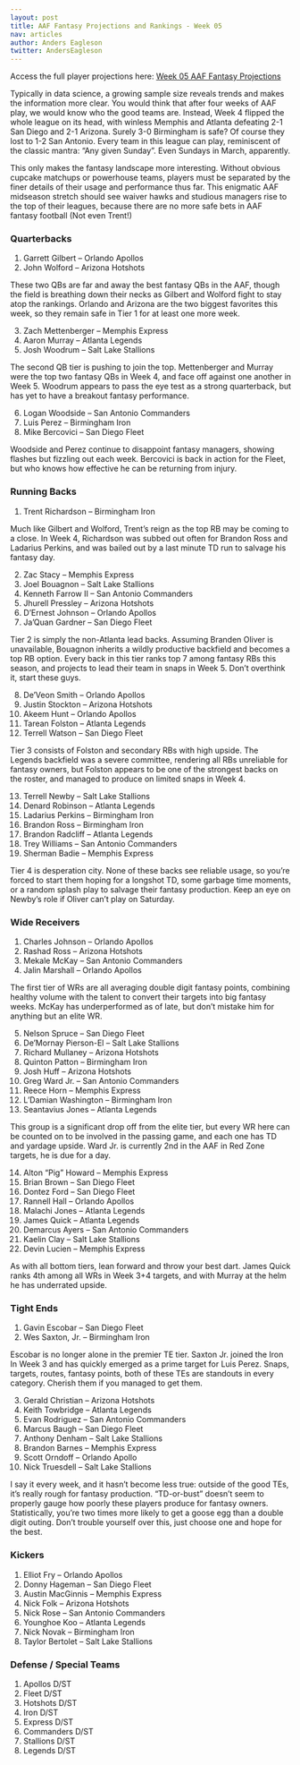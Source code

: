 ```yaml
---
layout: post
title: AAF Fantasy Projections and Rankings - Week 05
nav: articles
author: Anders Eagleson
twitter: AndersEagleson
---
```


<p class="italic">Access the full player projections here: <a href="/projections/2019-week-05">Week 05 AAF Fantasy Projections</a></p>

Typically in data science, a growing sample size reveals trends and makes the information more clear. You would think that after four weeks of AAF play, we would know who the good teams are. Instead, Week 4 flipped the whole league on its head, with winless Memphis and Atlanta defeating 2-1 San Diego and 2-1 Arizona. Surely 3-0 Birmingham is safe? Of course they lost to 1-2 San Antonio. Every team in this league can play, reminiscent of the classic mantra: “Any given Sunday”. Even Sundays in March, apparently.

This only makes the fantasy landscape more interesting. Without obvious cupcake matchups or powerhouse teams, players must be separated by the finer details of their usage and performance thus far. This enigmatic AAF midseason stretch should see waiver hawks and studious managers rise to the top of their leagues, because there are no more safe bets in AAF fantasy football (Not even Trent!)

<h3 class="team-header aaf-header">Quarterbacks</h3>

1. Garrett Gilbert – Orlando Apollos
2. John Wolford – Arizona Hotshots

These two QBs are far and away the best fantasy QBs in the AAF, though the field is breathing down their necks as Gilbert and Wolford fight to stay atop the rankings. Orlando and Arizona are the two biggest favorites this week, so they remain safe in Tier 1 for at least one more week.

3. Zach Mettenberger – Memphis Express
4. Aaron Murray – Atlanta Legends
5. Josh Woodrum – Salt Lake Stallions

The second QB tier is pushing to join the top. Mettenberger and Murray were the top two fantasy QBs in Week 4, and face off against one another in Week 5. Woodrum appears to pass the eye test as a strong quarterback, but has yet to have a breakout fantasy performance.

6. Logan Woodside – San Antonio Commanders
7. Luis Perez – Birmingham Iron
8. Mike Bercovici – San Diego Fleet

Woodside and Perez continue to disappoint fantasy managers, showing flashes but fizzling out each week. Bercovici is back in action for the Fleet, but who knows how effective he can be returning from injury.

<h3 class="team-header aaf-header">Running Backs</h3>

1. Trent Richardson – Birmingham Iron

Much like Gilbert and Wolford, Trent’s reign as the top RB may be coming to a close. In Week 4, Richardson was subbed out often for Brandon Ross and Ladarius Perkins, and was bailed out by a last minute TD run to salvage his fantasy day.

2. Zac Stacy – Memphis Express
3. Joel Bouagnon – Salt Lake Stallions
4. Kenneth Farrow II – San Antonio Commanders
5. Jhurell Pressley – Arizona Hotshots
6. D’Ernest Johnson – Orlando Apollos
7. Ja’Quan Gardner – San Diego Fleet

Tier 2 is simply the non-Atlanta lead backs. Assuming Branden Oliver is unavailable, Bouagnon inherits a wildly productive backfield and becomes a top RB option. Every back in this tier ranks top 7 among fantasy RBs this season, and projects to lead their team in snaps in Week 5. Don’t overthink it, start these guys.

8. De’Veon Smith – Orlando Apollos
9. Justin Stockton – Arizona Hotshots
10. Akeem Hunt – Orlando Apollos
11. Tarean Folston – Atlanta Legends
12. Terrell Watson – San Diego Fleet

Tier 3 consists of Folston and secondary RBs with high upside. The Legends backfield was a severe committee, rendering all RBs unreliable for fantasy owners, but Folston appears to be one of the strongest backs on the roster, and managed to produce on limited snaps in Week 4.

13. Terrell Newby – Salt Lake Stallions
14. Denard Robinson – Atlanta Legends
15. Ladarius Perkins – Birmingham Iron
16. Brandon Ross – Birmingham Iron
17. Brandon Radcliff – Atlanta Legends
18. Trey Williams – San Antonio Commanders
19. Sherman Badie – Memphis Express

Tier 4 is desperation city. None of these backs see reliable usage, so you’re forced to start them hoping for a longshot TD, some garbage time moments, or a random splash play to salvage their fantasy production. Keep an eye on Newby’s role if Oliver can’t play on Saturday.

<h3 class="team-header aaf-header">Wide Receivers</h3>

1. Charles Johnson – Orlando Apollos
2. Rashad Ross – Arizona Hotshots
3. Mekale McKay – San Antonio Commanders
4. Jalin Marshall – Orlando Apollos

The first tier of WRs are all averaging double digit fantasy points, combining healthy volume with the talent to convert their targets into big fantasy weeks. McKay has underperformed as of late, but don’t mistake him for anything but an elite WR.

5. Nelson Spruce – San Diego Fleet
6. De’Mornay Pierson-El – Salt Lake Stallions
7. Richard Mullaney – Arizona Hotshots
8. Quinton Patton – Birmingham Iron
9. Josh Huff – Arizona Hotshots
10. Greg Ward Jr. – San Antonio Commanders
11. Reece Horn – Memphis Express
12. L’Damian Washington – Birmingham Iron
13. Seantavius Jones – Atlanta Legends

This group is a significant drop off from the elite tier, but every WR here can be counted on to be involved in the passing game, and each one has TD and yardage upside. Ward Jr. is currently 2nd in the AAF in Red Zone targets, he is due for a day.

14. Alton “Pig” Howard – Memphis Express
15. Brian Brown – San Diego Fleet
16. Dontez Ford – San Diego Fleet
17. Rannell Hall – Orlando Apollos
18. Malachi Jones – Atlanta Legends
19. James Quick – Atlanta Legends
20. Demarcus Ayers – San Antonio Commanders
21. Kaelin Clay – Salt Lake Stallions
22. Devin Lucien – Memphis Express

As with all bottom tiers, lean forward and throw your best dart. James Quick ranks 4th among all WRs in Week 3+4 targets, and with Murray at the helm he has underrated upside.

<h3 class="team-header aaf-header">Tight Ends</h3>

1. Gavin Escobar – San Diego Fleet
2. Wes Saxton, Jr. – Birmingham Iron

Escobar is no longer alone in the premier TE tier. Saxton Jr. joined the Iron In Week 3 and has quickly emerged as a prime target for Luis Perez. Snaps, targets, routes, fantasy points, both of these TEs are standouts in every category. Cherish them if you managed to get them.

3. Gerald Christian – Arizona Hotshots
4. Keith Towbridge – Atlanta Legends
5. Evan Rodriguez – San Antonio Commanders
6. Marcus Baugh – San Diego Fleet
7. Anthony Denham – Salt Lake Stallions
8. Brandon Barnes – Memphis Express
9. Scott Orndoff – Orlando Apollo
10. Nick Truesdell – Salt Lake Stallions

I say it every week, and it hasn’t become less true: outside of the good TEs, it’s really rough for fantasy production. “TD-or-bust” doesn’t seem to properly gauge how poorly these players produce for fantasy owners. Statistically, you’re two times more likely to get a goose egg than a double digit outing. Don’t trouble yourself over this, just choose one and hope for the best.

<h3 class="team-header aaf-header">Kickers</h3>

1. Elliot Fry – Orlando Apollos
2. Donny Hageman – San Diego Fleet
3. Austin MacGinnis – Memphis Express
4. Nick Folk – Arizona Hotshots
5. Nick Rose – San Antonio Commanders
6. Younghoe Koo – Atlanta Legends
7. Nick Novak – Birmingham Iron
8. Taylor Bertolet – Salt Lake Stallions

<h3 class="team-header aaf-header">Defense / Special Teams</h3>

1. Apollos D/ST
2. Fleet D/ST
3. Hotshots D/ST
4. Iron D/ST
5. Express D/ST
6. Commanders D/ST
7. Stallions D/ST
8. Legends D/ST
